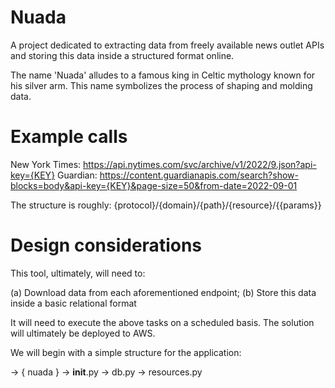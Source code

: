 # Nuada

A project dedicated to extracting data from freely available news outlet APIs and storing this data inside a structured format online.

The name 'Nuada' alludes to a famous king in Celtic mythology known for his silver arm. This name symbolizes the process of shaping and molding data.

# Example calls

New York Times: https://api.nytimes.com/svc/archive/v1/2022/9.json?api-key={KEY}
Guardian: https://content.guardianapis.com/search?show-blocks=body&api-key={KEY}&page-size=50&from-date=2022-09-01

The structure is roughly: {protocol}/{domain}/{path}/{resource}/{{params}}

# Design considerations

This tool, ultimately, will need to:

(a) Download data from each aforementioned endpoint; 
(b) Store this data inside a basic relational format

It will need to execute the above tasks on a scheduled basis. The solution will ultimately be deployed to AWS.

We will begin with a simple structure for the application:

-> { nuada }
    -> __init__.py
    -> db.py
    -> resources.py



